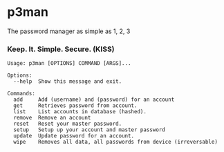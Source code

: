 # p3man
The password manager as simple as 1, 2, 3

### Keep. It. Simple. Secure. (KISS)

```
Usage: p3man [OPTIONS] COMMAND [ARGS]...

Options:
  --help  Show this message and exit.

Commands:
  add     Add (username) and (password) for an account
  get     Retrieves password from account.
  list    List accounts in database (hashed).
  remove  Remove an account
  reset   Reset your master password.
  setup   Setup up your account and master password
  update  Update password for an account.
  wipe    Removes all data, all passwords from device (irreversable)
```

